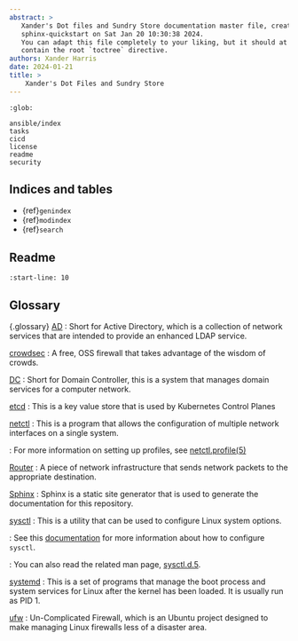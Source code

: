 ```yaml
---
abstract: >
   Xander's Dot files and Sundry Store documentation master file, created by
   sphinx-quickstart on Sat Jan 20 10:30:38 2024.
   You can adapt this file completely to your liking, but it should at least
   contain the root `toctree` directive.
authors: Xander Harris
date: 2024-01-21
title: >
    Xander's Dot Files and Sundry Store
---
```


```{toctree}
:glob:

ansible/index
tasks
cicd
license
readme
security
```

## Indices and tables

* {ref}`genindex`
* {ref}`modindex`
* {ref}`search`

## Readme

```{include} readme.md
:start-line: 10
```

## Glossary

{.glossary}
[AD](https://learn.microsoft.com/en-us/windows-server/identity/ad-ds/get-started/virtual-dc/active-directory-domain-services-overview)
: Short for Active Directory, which is a collection of network services
  that are intended to provide an enhanced LDAP service.

[crowdsec](https://www.crowdsec.net/)
: A free, OSS firewall that takes advantage of the wisdom of crowds.

[DC](https://en.wikipedia.org/wiki/Domain_controller)
: Short for Domain Controller, this is a system that manages domain
  services for a computer network.

[etcd](https://etcd.io/docs/v3.5/)
: This is a key value store that is used by Kubernetes Control Planes

[netctl](https://wiki.archlinux.org/title/Netctl)
: This is a program that allows the configuration of multiple
  network interfaces on a single system.

: For more information on setting up profiles, see
  [netctl.profile(5)](https://man.archlinux.org/man/netctl.profile.5)

[Router](https://wiki.archlinux.org/title/Router)
: A piece of network infrastructure that sends network packets to the
    appropriate destination.

[Sphinx](https://sphinx-doc.org)
: Sphinx is a static site generator that is used to generate the documentation
    for this repository.

[sysctl](https://wiki.archlinux.org/title/Sysctl#Configuration)
: This is a utility that can be used to configure Linux system
  options.

: See this [documentation](http://0pointer.de/blog/projects/the-new-configuration-files)
  for more information about how to configure `sysctl`.

: You can also read the related man page,
  [sysctl.d.5](https://man.archlinux.org/man/sysctl.d.5).

[systemd](https://www.mankier.com/1/systemd)
: This is a set of programs that manage the boot process and system
  services for Linux after the kernel has been loaded. It is usually
  run as PID 1.

[ufw](https://help.ubuntu.com/community/UFW)
: Un-Complicated Firewall, which is an Ubuntu project designed to make managing
  Linux firewalls less of a disaster area.

